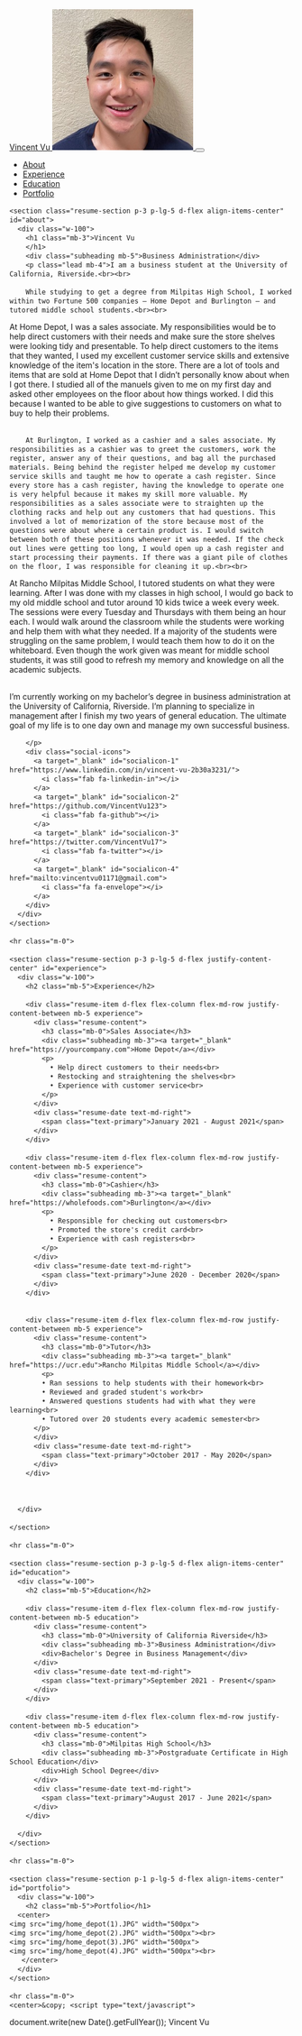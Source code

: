 <!DOCTYPE html>
<html lang="en">

<head>

  <meta charset='UTF-8'>
  <meta name="viewport" content="width=device-width, initial-scale=1, shrink-to-fit=no">
  <link rel="shortcut icon" href="img/hnet.com-image.ico">
  <meta name="description" content="Vincent's Resume">
  <meta name="author" content="862316303">

  <title>Vincent Vu - Business Administration</title>

  <!-- Bootstrap core CSS -->
  <link href="vendor/bootstrap/css/bootstrap.min.css" rel="stylesheet">

  <!-- Custom fonts for this template -->
  <link href="https://fonts.googleapis.com/css?family=Saira+Extra+Condensed:500,700" rel="stylesheet">
  <link href="https://fonts.googleapis.com/css?family=Muli:400,400i,800,800i" rel="stylesheet">
  <link href="vendor/fontawesome-free/css/all.min.css" rel="stylesheet">

  <!-- Custom styles for this template -->
  <link href="css/resume.min.css" rel="stylesheet">

</head>

<body id="page-top">
  <nav class="navbar navbar-expand-lg navbar-dark bg-primary fixed-top" id="sideNav">
    <a class="navbar-brand js-scroll-trigger" href="#page-top">
      <span class="d-block d-lg-none">Vincent Vu</span>
      <span class="d-none d-lg-block">
        <img class="img-fluid img-profile rounded-circle mx-auto mb-2" src="img/vincentvu(1).jpg" alt="Profile Picture">
    </a>
    <button class="navbar-toggler" type="button" data-toggle="collapse" data-target="#navbarSupportedContent" aria-controls="navbarSupportedContent" aria-expanded="false" aria-label="Toggle navigation">
      <span class="navbar-toggler-icon"></span>
    </button>
    <div class="collapse navbar-collapse" id="navbarSupportedContent">
      <ul class="navbar-nav">
        <li class="nav-item">
          <a class="nav-link js-scroll-trigger" href="#about">About</a>
        </li>
        <li class="nav-item">
          <a class="nav-link js-scroll-trigger" href="#experience">Experience</a>
        </li>
        <li class="nav-item">
          <a class="nav-link js-scroll-trigger" href="#education">Education</a>
        </li>
        <li class="nav-item">
          <a class="nav-link js-scroll-trigger" href="#portfolio">Portfolio</a>
        </li>
      </ul>
    </div>
  </div>
  </nav>

  <div class="container-fluid p-0">

    <section class="resume-section p-3 p-lg-5 d-flex align-items-center" id="about">
      <div class="w-100">
        <h1 class="mb-3">Vincent Vu
        </h1>
        <div class="subheading mb-5">Business Administration</div>
        <p class="lead mb-4">I am a business student at the University of California, Riverside.<br><br>

        While studying to get a degree from Milpitas High School, I worked within two Fortune 500 companies – Home Depot and Burlington – and tutored middle school students.<br><br>

At Home Depot, I was a sales associate. My responsibilities would be to help direct customers with their needs and make sure the store shelves were looking tidy and presentable. To help direct customers to the items that they wanted, I used my excellent customer service skills and extensive knowledge of the item's location in the store. There are a lot of tools and items that are sold at Home Depot that I didn’t personally know about when I got there. I studied all of the manuels given to me on my first day and asked other employees on the floor about how things worked. I did this because I wanted to be able to give suggestions to customers on what to buy to help their problems.
<br><br>

        At Burlington, I worked as a cashier and a sales associate. My responsibilities as a cashier was to greet the customers, work the register, answer any of their questions, and bag all the purchased materials. Being behind the register helped me develop my customer service skills and taught me how to operate a cash register. Since every store has a cash register, having the knowledge to operate one is very helpful because it makes my skill more valuable. My responsibilities as a sales associate were to straighten up the clothing racks and help out any customers that had questions. This involved a lot of memorization of the store because most of the questions were about where a certain product is. I would switch between both of these positions whenever it was needed. If the check out lines were getting too long, I would open up a cash register and start processing their payments. If there was a giant pile of clothes on the floor, I was responsible for cleaning it up.<br><br>

At Rancho Milpitas Middle School, I tutored students on what they were learning. After I was done with my classes in high school, I would go back to my old middle school and tutor around 10 kids twice a week every week. The sessions were every Tuesday and Thursdays with them being an hour each. I would walk around the classroom while the students were working and help them with what they needed. If a majority of the students were struggling on the same problem, I would teach them how to do it on the whiteboard. Even though the work given was meant for middle school students, it was still good to refresh my memory and knowledge on all the academic subjects.<br><br>

I’m currently working on my bachelor’s degree in business administration at the University of California, Riverside. I’m planning to specialize in management after I finish my two years of general education. The ultimate goal of my life is to one day own and manage my own successful business.

        </p>
        <div class="social-icons">
          <a target="_blank" id="socialicon-1" href="https://www.linkedin.com/in/vincent-vu-2b30a3231/">
            <i class="fab fa-linkedin-in"></i>
          </a>
          <a target="_blank" id="socialicon-2" href="https://github.com/VincentVu123">
            <i class="fab fa-github"></i>
          </a>
          <a target="_blank" id="socialicon-3" href="https://twitter.com/VincentVu17">
            <i class="fab fa-twitter"></i>
          </a>
          <a target="_blank" id="socialicon-4" href="mailto:vincentvu01171@gmail.com">
            <i class="fa fa-envelope"></i>
          </a>
        </div>
      </div>
    </section>

    <hr class="m-0">

    <section class="resume-section p-3 p-lg-5 d-flex justify-content-center" id="experience">
      <div class="w-100">
        <h2 class="mb-5">Experience</h2>

        <div class="resume-item d-flex flex-column flex-md-row justify-content-between mb-5 experience">
          <div class="resume-content">
            <h3 class="mb-0">Sales Associate</h3>
            <div class="subheading mb-3"><a target="_blank" href="https://yourcompany.com">Home Depot</a></div>
            <p>
              • Help direct customers to their needs<br> 
              • Restocking and straightening the shelves<br>
              • Experience with customer service<br>
            </p>
          </div>
          <div class="resume-date text-md-right">
            <span class="text-primary">January 2021 - August 2021</span>
          </div>
        </div>

        <div class="resume-item d-flex flex-column flex-md-row justify-content-between mb-5 experience">
          <div class="resume-content">
            <h3 class="mb-0">Cashier</h3>
            <div class="subheading mb-3"><a target="_blank" href="https://wholefoods.com">Burlington</a></div>
            <p>
              • Responsible for checking out customers<br>
              • Promoted the store's credit card<br>
              • Experience with cash registers<br>
            </p>
          </div>
          <div class="resume-date text-md-right">
            <span class="text-primary">June 2020 - December 2020</span>
          </div>
        </div>


        <div class="resume-item d-flex flex-column flex-md-row justify-content-between mb-5 experience">
          <div class="resume-content">
            <h3 class="mb-0">Tutor</h3>
            <div class="subheading mb-3"><a target="_blank" href="https://ucr.edu">Rancho Milpitas Middle School</a></div>
            <p>
            • Ran sessions to help students with their homework<br>
            • Reviewed and graded student's work<br>
            • Answered questions students had with what they were learning<br>
            • Tutored over 20 students every academic semester<br>
          </p>
          </div>
          <div class="resume-date text-md-right">
            <span class="text-primary">October 2017 - May 2020</span>
          </div>
        </div>



      </div>

    </section>

    <hr class="m-0">

    <section class="resume-section p-3 p-lg-5 d-flex align-items-center" id="education">
      <div class="w-100">
        <h2 class="mb-5">Education</h2>

        <div class="resume-item d-flex flex-column flex-md-row justify-content-between mb-5 education">
          <div class="resume-content">
            <h3 class="mb-0">University of California Riverside</h3>
            <div class="subheading mb-3">Business Administration</div>
            <div>Bachelor's Degree in Business Management</div>
          </div>
          <div class="resume-date text-md-right">
            <span class="text-primary">September 2021 - Present</span>
          </div>
        </div>

        <div class="resume-item d-flex flex-column flex-md-row justify-content-between mb-5 education">
          <div class="resume-content">
            <h3 class="mb-0">Milpitas High School</h3>
            <div class="subheading mb-3">Postgraduate Certificate in High School Education</div>
            <div>High School Degree</div>
          </div>
          <div class="resume-date text-md-right">
            <span class="text-primary">August 2017 - June 2021</span>
          </div>
        </div>

      </div>
    </section>

    <hr class="m-0">

    <section class="resume-section p-1 p-lg-5 d-flex align-items-center" id="portfolio">
      <div class="w-100">
        <h2 class="mb-5">Portfolio</h1>
      <center>
    <img src="img/home_depot(1).JPG" width="500px">
    <img src="img/home_depot(2).JPG" width="500px"><br>
    <img src="img/home_depot(3).JPG" width="500px">
    <img src="img/home_depot(4).JPG" width="500px"><br>
       </center>
      </div>
    </section>

    <hr class="m-0">
    <center>&copy; <script type="text/javascript">
  document.write(new Date().getFullYear());
  </script> Vincent Vu</center><br>
  </div>
  <!-- Bootstrap core JavaScript -->
  <script src="vendor/jquery/jquery.min.js"></script>
  <script src="vendor/bootstrap/js/bootstrap.bundle.min.js"></script>

  <!-- Plugin JavaScript -->
  <script src="vendor/jquery-easing/jquery.easing.min.js"></script>

  <!-- Custom scripts for this template -->
  <script src="js/resume.min.js"></script>
</body>
</html>

